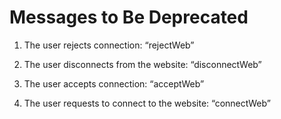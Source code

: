 # Messages to Be Deprecated

  1. The user rejects connection: “rejectWeb”

  2. The user disconnects from the website: “disconnectWeb”

  3. The user accepts connection: “acceptWeb”

  4. The user requests to connect to the website: “connectWeb”

